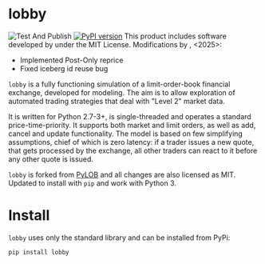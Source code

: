 lobby
=======
![Test And Publish](https://github.com/mikedh/lobby/workflows/Test%20Then%20Publish/badge.svg?branch=master) [![PyPI version](https://badge.fury.io/py/lobby.svg)](https://badge.fury.io/py/lobby)
This product includes software developed by <mikedh> under the MIT License.
Modifications by <PeiGuoQuan>, <2025>: 
- Implemented Post-Only reprice
- Fixed iceberg id reuse bug


`lobby` is a fully functioning simulation of a limit-order-book financial exchange, developed for modeling. The aim is to allow exploration of automated trading strategies that deal with "Level 2" market data.

It is written for Python 2.7-3+, is single-threaded and operates a standard price-time-priority. It supports both market and limit orders, as well as add, cancel and update functionality. The model is based on few simplifying assumptions, chief of which is zero latency: if a trader issues a new quote, that gets processed by the exchange, all other traders can react to it before any other quote is issued.

`lobby` is forked from [PyLOB](https://github.com/DrAshBooth/PyLOB) and all changes are also licensed as MIT. Updated to install with `pip` and work with Python 3.

Install
=============
`lobby` uses only the standard library and can be installed from PyPi:

```
pip install lobby
```

